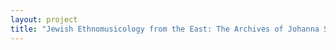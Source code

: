 ```yaml
--- 
layout: project 
title: "Jewish Ethnomusicology from the East: The Archives of Johanna Spector" 
---
```




